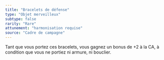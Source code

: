 ```yaml
---
title: "Bracelets de défense"
type: "Objet merveilleux"
subtype: false
rarity: "Rare"
attunement: "harmonisation requise"
source: "Cadre de campagne"
---
```

Tant que vous portez ces bracelets, vous gagnez un bonus de +2 à la CA, à condition que vous ne portiez ni armure, ni bouclier.
